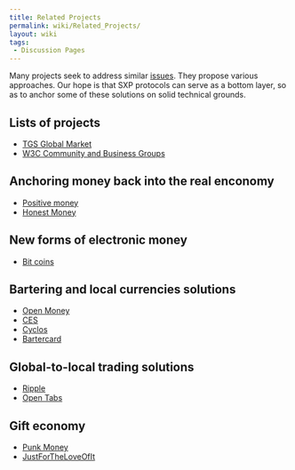 ```yaml
---
title: Related Projects
permalink: wiki/Related_Projects/
layout: wiki
tags:
 - Discussion Pages
---
```


Many projects seek to address similar
[issues](/wiki/Exclusive_Money_Based_Economy "wikilink"). They propose various
approaches. Our hope is that SXP protocols can serve as a bottom layer,
so as to anchor some of these solutions on solid technical grounds.

Lists of projects
-----------------

-   [TGS Global
    Market](http://wiki.theglobalsquare.org/wiki/Global_Market)
-   [W3C Community and Business
    Groups](http://www.w3.org/community/community-io/)

Anchoring money back into the real enconomy
-------------------------------------------

-   [Positive money](http://www.positivemoney.org.uk/)
-   [Honest Money](http://honestmoney.org/)

New forms of electronic money
-----------------------------

-   [Bit coins](http://bitcoin.org)

Bartering and local currencies solutions
----------------------------------------

-   [Open Money](http://www.openmoney.org/)
-   [CES](http://ces.org.za/)
-   [Cyclos](http://www.project.cyclos.org/)
-   [Bartercard](http://bartercard.com)

Global-to-local trading solutions
---------------------------------

-   [Ripple](http://ripple-project.org/)
-   [Open Tabs](http://opentabs.net/)

Gift economy
------------

-   [Punk Money](http://www.punkmoney.org/)
-   [JustForTheLoveOfIt](http://justfortheloveofit.org/)

